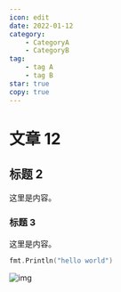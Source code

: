```yaml
---
icon: edit
date: 2022-01-12
category:
    - CategoryA
    - CategoryB
tag:
    - tag A
    - tag B
star: true
copy: true
---
```


# 文章 12

## 标题 2

这里是内容。

### 标题 3

这里是内容。

```go
fmt.Println("hello world")
```

![img](https://xingqiu-tuchuang-1256524210.cos.ap-shanghai.myqcloud.com/4021/20220612104801.png)

